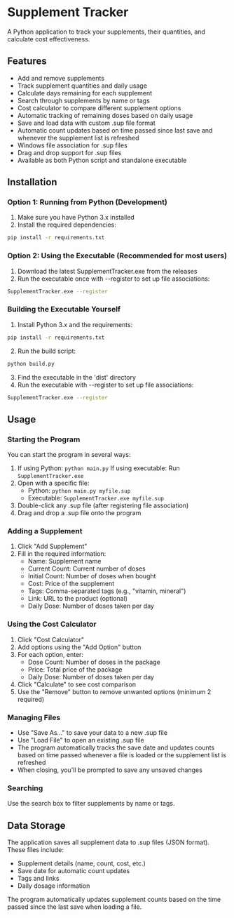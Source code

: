 # Supplement Tracker

A Python application to track your supplements, their quantities, and calculate cost effectiveness.

## Features

- Add and remove supplements
- Track supplement quantities and daily usage
- Calculate days remaining for each supplement
- Search through supplements by name or tags
- Cost calculator to compare different supplement options
- Automatic tracking of remaining doses based on daily usage
- Save and load data with custom .sup file format
- Automatic count updates based on time passed since last save and whenever the supplement list is refreshed
- Windows file association for .sup files
- Drag and drop support for .sup files
- Available as both Python script and standalone executable

## Installation

### Option 1: Running from Python (Development)

1. Make sure you have Python 3.x installed
2. Install the required dependencies:
```bash
pip install -r requirements.txt
```

### Option 2: Using the Executable (Recommended for most users)

1. Download the latest SupplementTracker.exe from the releases
2. Run the executable once with --register to set up file associations:
```bash
SupplementTracker.exe --register
```

### Building the Executable Yourself

1. Install Python 3.x and the requirements:
```bash
pip install -r requirements.txt
```

2. Run the build script:
```bash
python build.py
```

3. Find the executable in the 'dist' directory
4. Run the executable with --register to set up file associations:
```bash
SupplementTracker.exe --register
```

## Usage

### Starting the Program

You can start the program in several ways:
1. If using Python: `python main.py`
   If using executable: Run `SupplementTracker.exe`
2. Open with a specific file: 
   - Python: `python main.py myfile.sup`
   - Executable: `SupplementTracker.exe myfile.sup`
3. Double-click any .sup file (after registering file association)
4. Drag and drop a .sup file onto the program

### Adding a Supplement

1. Click "Add Supplement"
2. Fill in the required information:
   - Name: Supplement name
   - Current Count: Current number of doses
   - Initial Count: Number of doses when bought
   - Cost: Price of the supplement
   - Tags: Comma-separated tags (e.g., "vitamin, mineral")
   - Link: URL to the product (optional)
   - Daily Dose: Number of doses taken per day

### Using the Cost Calculator

1. Click "Cost Calculator"
2. Add options using the "Add Option" button
3. For each option, enter:
   - Dose Count: Number of doses in the package
   - Price: Total price of the package
   - Daily Dose: Number of doses taken per day
4. Click "Calculate" to see cost comparison
5. Use the "Remove" button to remove unwanted options (minimum 2 required)

### Managing Files

- Use "Save As..." to save your data to a new .sup file
- Use "Load File" to open an existing .sup file
- The program automatically tracks the save date and updates counts based on time passed whenever a file is loaded or the supplement list is refreshed
- When closing, you'll be prompted to save any unsaved changes

### Searching

Use the search box to filter supplements by name or tags.

## Data Storage

The application saves all supplement data to .sup files (JSON format). These files include:
- Supplement details (name, count, cost, etc.)
- Save date for automatic count updates
- Tags and links
- Daily dosage information

The program automatically updates supplement counts based on the time passed since the last save when loading a file. 
